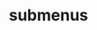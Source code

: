---
layout: page
title: submenus
nav: true
dropdown: true
children: 
    - title: pre-conference talks
      permalink: /preconf/
    - title: divider
    - title: CogSci 2022
      permalink: /conf/
---